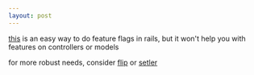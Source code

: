 ```yaml
---
layout: post
---
```


<a href="https://coderwall.com/p/_lmb5a" target="_blank">this</a> is an easy way
to do feature flags in rails, but it won't help you with features on controllers
or models

for more robust needs, consider
<a href="https://github.com/pda/flip" target="_blank">flip</a> or
<a href="https://github.com/ckdake/setler" target="_blank">setler</a>
